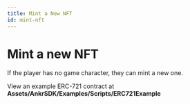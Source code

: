 ```yaml
---
title: Mint a New NFT
id: mint-nft
---
```


# Mint a new NFT

If the player has no game character, they can mint a new one. 

View an example ERC-721 contract at **Assets/AnkrSDK/Examples/Scripts/ERC721Example**